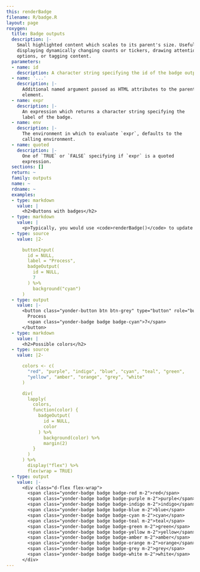 ```yaml
---
this: renderBadge
filename: R/badge.R
layout: page
roxygen:
  title: Badge outputs
  description: |-
    Small highlighted content which scales to its parent's size. Useful for
    displaying dynamically changing counts or tickers, drawing attention to new
    options, or tagging content.
  parameters:
  - name: id
    description: A character string specifying the id of the badge output.
  - name: '...'
    description: |-
      Additional named argument passed as HTML attributes to the parent
      element.
  - name: expr
    description: |-
      An expression which returns a character string specifying the
      label of the badge.
  - name: env
    description: |-
      The environment in which to evaluate `expr`, defaults to the
      calling environment.
  - name: quoted
    description: |-
      One of `TRUE` or `FALSE` specifying if `expr` is a quoted
      expression.
  sections: []
  return: ~
  family: outputs
  name: ~
  rdname: ~
  examples:
  - type: markdown
    value: |
      <h2>Buttons with badges</h2>
  - type: markdown
    value: |
      <p>Typically, you would use <code>renderBadge()</code> to update a badge's value. Here we are hard-coding a default value of 7.</p>
  - type: source
    value: |2-

      buttonInput(
        id = NULL,
        label = "Process",
        badgeOutput(
          id = NULL,
          7
        ) %>%
          background("cyan")
      )
  - type: output
    value: |-
      <button class="yonder-button btn btn-grey" type="button" role="button">
        Process
        <span class="yonder-badge badge badge-cyan">7</span>
      </button>
  - type: markdown
    value: |
      <h2>Possible colors</h2>
  - type: source
    value: |2-

      colors <- c(
        "red", "purple", "indigo", "blue", "cyan", "teal", "green",
        "yellow", "amber", "orange", "grey", "white"
      )

      div(
        lapply(
          colors,
          function(color) {
            badgeOutput(
              id = NULL,
              color
            ) %>%
              background(color) %>%
              margin(2)
          }
        )
      ) %>%
        display("flex") %>%
        flex(wrap = TRUE)
  - type: output
    value: |-
      <div class="d-flex flex-wrap">
        <span class="yonder-badge badge badge-red m-2">red</span>
        <span class="yonder-badge badge badge-purple m-2">purple</span>
        <span class="yonder-badge badge badge-indigo m-2">indigo</span>
        <span class="yonder-badge badge badge-blue m-2">blue</span>
        <span class="yonder-badge badge badge-cyan m-2">cyan</span>
        <span class="yonder-badge badge badge-teal m-2">teal</span>
        <span class="yonder-badge badge badge-green m-2">green</span>
        <span class="yonder-badge badge badge-yellow m-2">yellow</span>
        <span class="yonder-badge badge badge-amber m-2">amber</span>
        <span class="yonder-badge badge badge-orange m-2">orange</span>
        <span class="yonder-badge badge badge-grey m-2">grey</span>
        <span class="yonder-badge badge badge-white m-2">white</span>
      </div>
---
```

